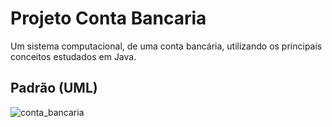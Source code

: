 # Projeto Conta Bancaria
Um sistema computacional, de uma conta bancária, utilizando os principais conceitos estudados em Java.

## Padrão (UML) 

![conta_bancaria](https://user-images.githubusercontent.com/94489726/235037163-a5a63d85-efaa-4d7e-bba9-8f65c9aaa552.png)
